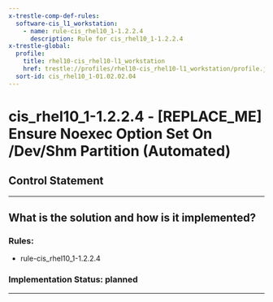 ```yaml
---
x-trestle-comp-def-rules:
  software-cis_l1_workstation:
    - name: rule-cis_rhel10_1-1.2.2.4
      description: Rule for cis_rhel10_1-1.2.2.4
x-trestle-global:
  profile:
    title: rhel10-cis_rhel10-l1_workstation
    href: trestle://profiles/rhel10-cis_rhel10-l1_workstation/profile.json
  sort-id: cis_rhel10_1-01.02.02.04
---
```


# cis_rhel10_1-1.2.2.4 - \[REPLACE_ME\] Ensure Noexec Option Set On /Dev/Shm Partition (Automated)

## Control Statement

______________________________________________________________________

## What is the solution and how is it implemented?

<!-- For implementation status enter one of: implemented, partial, planned, alternative, not-applicable -->

<!-- Note that the list of rules under ### Rules: is read-only and changes will not be captured after assembly to JSON -->

<!-- Add control implementation description here for control: cis_rhel10_1-1.2.2.4 -->

### Rules:

  - rule-cis_rhel10_1-1.2.2.4

### Implementation Status: planned

______________________________________________________________________
